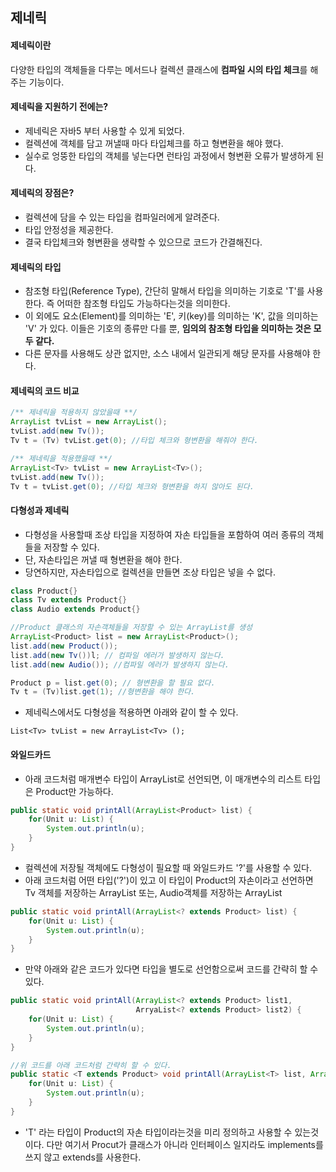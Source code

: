 ## 제네릭

#### 제네릭이란

다양한 타입의 객체들을 다루는 메서드나 컬렉션 클래스에 **컴파일 시의 타입 체크**를 해주는 기능이다. 

#### 제네릭을 지원하기 전에는?

- 제네릭은 자바5 부터 사용할 수 있게 되었다.
- 컬렉션에 객체를 담고 꺼낼때 마다 타입체크를 하고 형변환을 해야 했다.
- 실수로 엉뚱한 타입의 객체를 넣는다면 런타임 과정에서 형변환 오류가 발생하게 된다.



#### 제네릭의 장점은? 

- 컬렉션에 담을 수 있는 타입을 컴파일러에게 알려준다.
- 타입 안정성을 제공한다.
- 결국 타입체크와 형변환을 생략할 수 있으므로 코드가 간결해진다.



#### 제네릭의 타입

- 참조형 타입(Reference Type), 간단히 말해서 타입을 의미하는 기호로 'T'를 사용한다. 즉 어떠한 참조형 타입도 가능하다는것을 의미한다.
- 이 외에도 요소(Element)를 의미하는 'E', 키(key)를 의미하는 'K', 값을 의미하는 'V' 가 있다. 이들은 기호의 종류만 다를 뿐, **임의의 참조형 타입을 의미하는 것은 모두 같다.** 
- 다른 문자를 사용해도 상관 없지만, 소스 내에서 일관되게 해당 문자를 사용해야 한다.



#### 제네릭의 코드 비교

```java
/** 제네릭을 적용하지 않았을때 **/
ArrayList tvList = new ArrayList();
tvList.add(new Tv());
Tv t = (Tv) tvList.get(0); //타입 체크와 형변환을 해줘야 한다.

/** 제네릭을 적용했을때 **/
ArrayList<Tv> tvList = new ArrayList<Tv>();
tvList.add(new Tv());
Tv t = tvList.get(0); //타입 체크와 형변환을 하지 않아도 된다.
```



#### 다형성과 제네릭

- 다형성을 사용할때 조상 타입을 지정하여 자손 타입들을 포함하여 여러 종류의 객체들을 저장할 수 있다.
- 단, 자손타입은 꺼낼 때 형변환을 해야 한다.
- 당연하지만, 자손타입으로 컬렉션을 만들면 조상 타입은 넣을 수 없다. 

```java
class Product{}
class Tv extends Product{}
class Audio extends Product{}

//Product 클래스의 자손객체들을 저장할 수 있는 ArrayList를 생성
ArrayList<Product> list = new ArrayList<Product>();
list.add(new Product()); 
list.add(new Tv())l; // 컴파일 에러가 발생하지 않는다.
list.add(new Audio()); //컴파일 에러가 발생하지 않는다.

Product p = list.get(0); // 형변환을 할 필요 없다.
Tv t = (Tv)list.get(1); //형변환을 해야 한다.
```

- 제네릭스에서도 다형성을 적용하면 아래와 같이 할 수 있다.

```
List<Tv> tvList = new ArrayList<Tv> ();
```



#### 와일드카드

- 아래 코드처럼 매개변수 타입이 ArrayList<Product>로 선언되면, 이 매개변수의 리스트 타입은 Product만 가능하다.

```java
public static void printAll(ArrayList<Product> list) {
    for(Unit u: List) {
        System.out.println(u);
    }
}
```

- 컬렉션에 저장될 객체에도 다형성이 필요할 때 와일드카드 '?'를 사용할 수 있다.
- 아래 코드처럼 어떤 타입('?')이 있고 이 타입이 Product의 자손이라고 선언하면 Tv 객체를 저장하는 ArrayList<Tv> 또는, Audio객체를 저장하는 ArrayList<Audio>를 매개변수로 넘겨줄 수 있다. 모두 Product의 자손 클래스이기 때문이다.

```java
public static void printAll(ArrayList<? extends Product> list) {
    for(Unit u: List) {
        System.out.println(u);
    }
}
```

- 만약 아래와 같은 코드가 있다면 타입을 별도로 선언함으로써 코드를 간략히 할 수 있다.

```java
public static void printAll(ArrayList<? extends Product> list1,
                            ArryaList<? extends Product> list2) {
    for(Unit u: List) {
        System.out.println(u);
    }
}

//위 코드를 아래 코드처럼 간략히 할 수 있다.
public static <T extends Product> void printAll(ArrayList<T> list, ArrayList<T> list2) {
    for(Unit u: List) {
        System.out.println(u);
    }
}

```

- 'T' 라는 타입이 Product의 자손 타입이라는것을 미리 정의하고 사용할 수 있는것이다. 다만 여기서 Procut가 클래스가 아니라 인터페이스 일지라도 implements를 쓰지 않고 extends를 사용한다.
